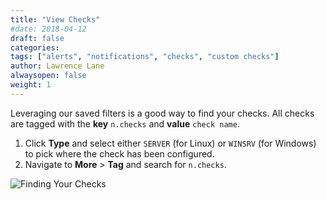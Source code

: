```yaml
---
title: "View Checks"
#date: 2018-04-12
draft: false
categories:
tags: ["alerts", "notifications", "checks", "custom checks"]
author: Lawrence Lane
alwaysopen: false
weight: 1
---
```

Leveraging our saved filters is a good way to find your checks. All checks are tagged with the **key**  `n.checks` and **value** `check name`.

1. Click **Type** and select either `SERVER` (for Linux) or `WINSRV` (for Windows) to pick where the check has been configured.
2. Navigate to **More** > **Tag** and search for `n.checks`.

![Finding Your Checks](/images/view-checks/finding-your-checks.png)
